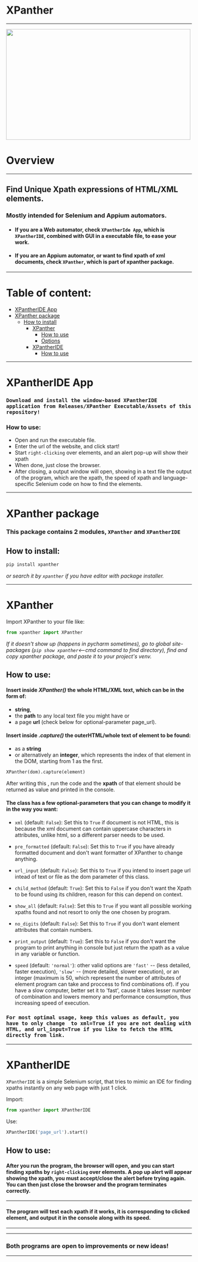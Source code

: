 # XPanther
---     
        
<img src="https://user-images.githubusercontent.com/108073687/219871468-2fb5c446-dbb4-43eb-83c3-41d1f90c682d.jpg" width="500" height="300">

# Overview
------
## Find Unique Xpath expressions of HTML/XML elements.

### Mostly intended for Selenium and Appium automators.

- #### If you are a Web automator, check `XPantherIde App`, which is `XPantherIDE`, combined with GUI in a executable file, to ease your work.
- #### If you are an Appium automator, or want to find xpath of xml documents, check `XPanther`, which is part of xpanther package.


--------------
# Table of content:
- [XPantherIDE App](#xpantheride-app)
- [XPanther package](#xpanther-package)
    - [How to install](#how-to-install)
        - [XPanther](#xpanther)
            - [How to use](#how-to-use-x)
            - [Options](#the-class-has-a-few-optional-parameters-that-you-can-change-to-modify-it-in-the-way-you-want)
        - [XPantherIDE](#xpantheride)
            - [How to use](#how-to-use-ide)
--------------
# XPantherIDE App
### `Download and install the window-based XPantherIDE application from Releases/XPanther Executable/Assets of this repository!`

### How to use:
- Open and run the executable file.
- Enter the url of the website, and click start!
- Start `right-clicking` over elements, and an alert pop-up will show their xpath
- When done, just close the browser.
- After closing, a output window will open, showing in a text file the output of the program, which are the xpath, the speed of xpath and language-specific Selenium code on how to find the elements.
--------------
# XPanther package
### This package contains 2 modules, `XPanther` and `XPantherIDE`

## How to install:
```python
pip install xpanther
```   
_or search it by `xpanther` if you have editor with package installer._

--------------
# XPanther

Import XPanther to your file like:
  
```python
from xpanther import XPanther
```
_If it doesn't show up (happens in pycharm sometimes), go to global site-packages (`pip show xpanther`<--cmd command to find directory), find and copy xpanther package, and paste it to your project's venv._

<a id="how-to-use-x"></a>
## How to use:

#### Insert inside **_XPanther()_** the whole **HTML/XML** text, which can be in the form of:
- **string**, 
- the **path** to any local text file you might have or 
- a page **url** (check below for optional-parameter page_url).

#### Insert inside **._capture()_** the **outerHTML/whole** text of element to be found:
- as a **string**
- or alternatively an **integer**, which represents the index of that element in the DOM, starting from 1 as the first.

```python
XPanther(dom).capture(element)
```

After writing this , run the code and the **xpath** of that element should be returned as value and printed in the console.
    
#### **The class has a few optional-parameters that you can change to modify it in the way you want:**

- `xml` (default: `False`): Set this to `True` if document is not HTML, this is because the xml document can contain uppercase characters in attributes, unlike html, so a different parser needs to be used.

- `pre_formatted` (default: `False`): Set this to `True` if you have already formatted document and don't want formatter of XPanther to change anything.

- `url_input` (default: `False`): Set this to `True` if you intend to insert page url intead of text or file as the dom parameter of this class.

- `child_method` (default: `True`): Set this to `False` if you don't want the Xpath to be found using its children, reason for this can depend on context.

- `show_all` (default: `False`): Set this to `True` if you want all possible working xpaths found and not resort to only the one chosen by program.

- `no_digits` (default: `False`): Set this to `True` if you don't want element attributes that contain numbers.

- `print_output` (default: `True`): Set this to `False` if you don't want the program to print anything in console but just return the xpath as a value in any variable or function.

- `speed`  (default: `'normal'`): other valid options are `'fast'` -- (less detailed, faster execution), `'slow'` -- (more detailed, slower execution), or an integer (maximum is 50, which represent the number of attributes of element program can take and proccess to find combinations of).
          if you have a slow computer, better set it to 'fast', cause it takes lesser number of combination and lowers memory and performance consumption, thus increasing speed of execution.

### `For most optimal usage, keep this values as default, you have to only change  to xml=True if you are not dealing with HTML, and url_input=True if you like to fetch the HTML directly from link.`

--------------

# XPantherIDE

`XPantherIDE` is a simple Selenium script, that tries to mimic an IDE for finding xpaths instantly on any web page with just 1 click.

Import:
```python
from xpanther import XPantherIDE
```
Use:
```python
XPantherIDE('page_url').start()
```   
<a id="how-to-use-ide"></a>
## How to use:
    
#### After you run the program, the browser will open, and you can start finding xpaths by `right-clicking` over elements. A pop up alert will appear showing the xpath, you must accept/close the alert before trying again. You can then just close the browser and the program terminates correctly.
--------------

#### The program will test each xpath if it works, it is corresponding to clicked element, and output it in the console along with its speed.
--------------
--------------
### **Both programs are open to improvements or new ideas!**
-----------------------------------









